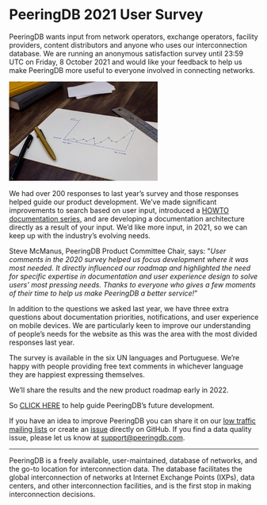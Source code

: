 # PeeringDB 2021 User Survey
PeeringDB wants input from network operators, exchange operators, facility providers, content distributors and anyone who uses our interconnection database. We are running an anonymous satisfaction survey until 23:59 UTC on Friday, 8 October 2021 and would like your feedback to help us make PeeringDB more useful to everyone involved in connecting networks.

![Isaac Smith, Pen on Paper, from Unsplash](images/isaac-smith-pen-on-paper-unsplash.jpg)

We had over 200 responses to last year’s survey and those responses helped guide our product development. We’ve made significant improvements to search based on user input, introduced a [HOWTO documentation series](https://docs.peeringdb.com/howtos/), and are developing a documentation architecture directly as a result of your input. We’d like more input, in 2021, so we can keep up with the industry’s evolving needs.

Steve McManus, PeeringDB Product Committee Chair, says: "*User comments in the 2020 survey helped us focus development where it was most needed. It directly influenced our roadmap and highlighted the need for specific expertise in documentation and user experience design to solve users’ most pressing needs. Thanks to everyone who gives a few moments of their time to help us make PeeringDB a better service!*”

In addition to the questions we asked last year, we have three extra questions about documentation priorities, notifications, and user experience on mobile devices. We are particularly keen to improve our understanding of people’s needs for the website as this was the area with the most divided responses last year.

The survey is available in the six UN languages and Portuguese. We’re happy with people providing free text comments in whichever language they are happiest expressing themselves.

We’ll share the results and the new product roadmap early in 2022.

So [CLICK HERE](https://surveyhero.com/c/peeringdb2021usersurvey) to help guide PeeringDB’s future development.

If you have an idea to improve PeeringDB you can share it on our [low traffic mailing lists](https://docs.peeringdb.com/#mailing-lists) or create an [issue](https://github.com/peeringdb/peeringdb/issues) directly on GitHub. If you find a data quality issue, please let us know at [support@peeringdb.com](mailto:support@peeringdb.com).

---

PeeringDB is a freely available, user-maintained, database of networks, and the go-to location for interconnection data. The database facilitates the global interconnection of networks at Internet Exchange Points (IXPs), data centers, and other interconnection facilities, and is the first stop in making interconnection decisions.

